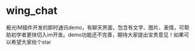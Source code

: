 # wing_chat
极光IM插件开发的即时通讯demo，有聊天界面，包含有文字、图片、表情，可帮助初学者更快切入im开发。demo功能还不完善，期待大家提出宝贵意见！如果可以希望大家给个star
